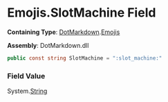 # Emojis\.SlotMachine Field

**Containing Type**: [DotMarkdown](../../README.md)\.[Emojis](../README.md)

**Assembly**: DotMarkdown\.dll

```csharp
public const string SlotMachine = ":slot_machine:"
```

### Field Value

System\.[String](https://docs.microsoft.com/en-us/dotnet/api/system.string)